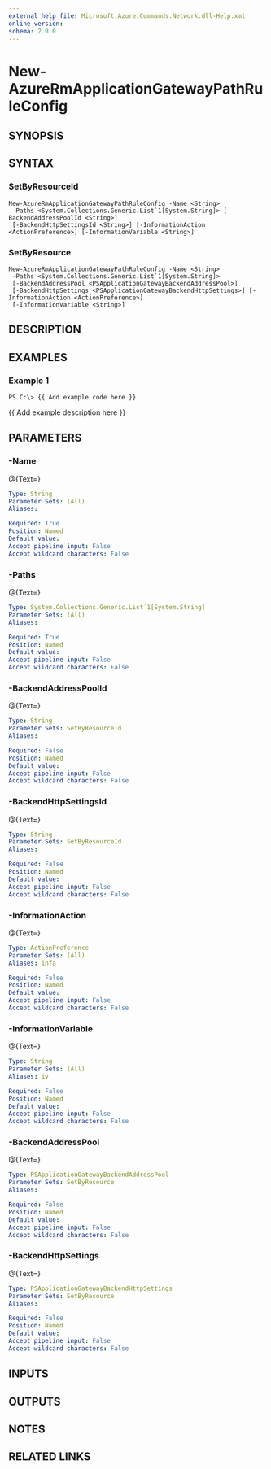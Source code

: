```yaml
---
external help file: Microsoft.Azure.Commands.Network.dll-Help.xml
online version: 
schema: 2.0.0
---
```


# New-AzureRmApplicationGatewayPathRuleConfig
## SYNOPSIS

## SYNTAX

### SetByResourceId
```
New-AzureRmApplicationGatewayPathRuleConfig -Name <String>
 -Paths <System.Collections.Generic.List`1[System.String]> [-BackendAddressPoolId <String>]
 [-BackendHttpSettingsId <String>] [-InformationAction <ActionPreference>] [-InformationVariable <String>]
```

### SetByResource
```
New-AzureRmApplicationGatewayPathRuleConfig -Name <String>
 -Paths <System.Collections.Generic.List`1[System.String]>
 [-BackendAddressPool <PSApplicationGatewayBackendAddressPool>]
 [-BackendHttpSettings <PSApplicationGatewayBackendHttpSettings>] [-InformationAction <ActionPreference>]
 [-InformationVariable <String>]
```

## DESCRIPTION

## EXAMPLES

### Example 1
```
PS C:\> {{ Add example code here }}
```

{{ Add example description here }}

## PARAMETERS

### -Name
@{Text=}

```yaml
Type: String
Parameter Sets: (All)
Aliases: 

Required: True
Position: Named
Default value: 
Accept pipeline input: False
Accept wildcard characters: False
```

### -Paths
@{Text=}

```yaml
Type: System.Collections.Generic.List`1[System.String]
Parameter Sets: (All)
Aliases: 

Required: True
Position: Named
Default value: 
Accept pipeline input: False
Accept wildcard characters: False
```

### -BackendAddressPoolId
@{Text=}

```yaml
Type: String
Parameter Sets: SetByResourceId
Aliases: 

Required: False
Position: Named
Default value: 
Accept pipeline input: False
Accept wildcard characters: False
```

### -BackendHttpSettingsId
@{Text=}

```yaml
Type: String
Parameter Sets: SetByResourceId
Aliases: 

Required: False
Position: Named
Default value: 
Accept pipeline input: False
Accept wildcard characters: False
```

### -InformationAction
@{Text=}

```yaml
Type: ActionPreference
Parameter Sets: (All)
Aliases: infa

Required: False
Position: Named
Default value: 
Accept pipeline input: False
Accept wildcard characters: False
```

### -InformationVariable
@{Text=}

```yaml
Type: String
Parameter Sets: (All)
Aliases: iv

Required: False
Position: Named
Default value: 
Accept pipeline input: False
Accept wildcard characters: False
```

### -BackendAddressPool
@{Text=}

```yaml
Type: PSApplicationGatewayBackendAddressPool
Parameter Sets: SetByResource
Aliases: 

Required: False
Position: Named
Default value: 
Accept pipeline input: False
Accept wildcard characters: False
```

### -BackendHttpSettings
@{Text=}

```yaml
Type: PSApplicationGatewayBackendHttpSettings
Parameter Sets: SetByResource
Aliases: 

Required: False
Position: Named
Default value: 
Accept pipeline input: False
Accept wildcard characters: False
```

## INPUTS

## OUTPUTS

## NOTES

## RELATED LINKS

